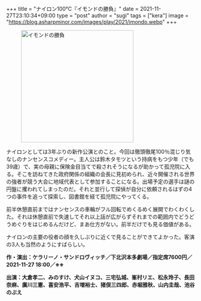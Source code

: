 +++
title = "ナイロン100℃『イモンドの勝負』"
date = 2021-11-27T23:10:34+09:00
type = "post"
author = "sugi"
tags = ["kera"]
image = "https://blog.asharpminor.com/images/play/2021/imondo.webp"
+++
<figure class="alignleft"><img src="/images/play/2021/imondo.webp" alt="イモンドの勝負" style="width: 300px !important;"></figure>

ナイロンとしては3年ぶりの新作公演とのこと。今回は徹頭徹尾100％混じり気なしのナンセンスコメディー。主人公は鈴木タモツという持病をもつ少年（でも39歳）で、実の母親に保険金目当てで殺されそうになるが助かって孤児院に入る。そこを訪ねてきた政府関係の組織の会長に見初められ、近々開催される世界の強者が競う大会に地域代表として参加することになる。出場予定の選手は謎の円盤に攫われてしまったのだ。それと並行して探偵が自分に依頼されるはずの4つの事件を追って探索し、図書館を経て孤児院にやってくる。

前半休憩直前まではナンセンスの車輪がフル回転でめくるめく展開でわくわくした。それは休憩直前で失速してそれ以上話が広がらずそれまでの範囲内でどうどうめぐりをはじめるんだけど、まあ仕方がない。前半だけでも見る価値がある。

ナイロンの主要の役者の顔を久しぶりに近くで見ることができてよかった。客演の3人も当然のようにすばらしい。

**作・演出：ケラリーノ・サンドロヴィッチ／下北沢本多劇場／指定席7600円／2021-11-27 18:00／※※**

**出演：大倉孝二、みのすけ、犬山イヌコ、三宅弘城、峯村リエ、松永玲子、長田奈麻、廣川三憲、喜安浩平、吉増裕士、猪俣三四郎、赤堀雅秋、山内圭哉、池谷のぶえ**
